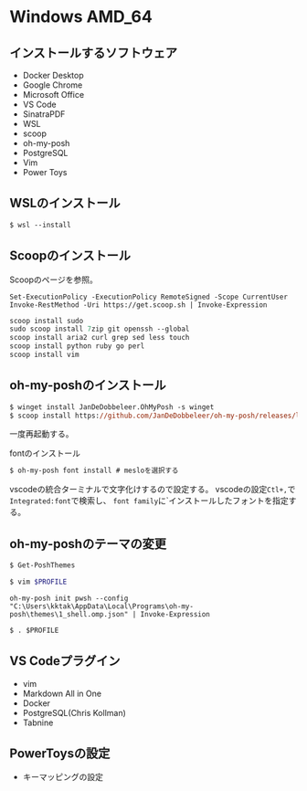 # Windows AMD_64

## インストールするソフトウェア
- Docker Desktop
- Google Chrome
- Microsoft Office
- VS Code
- SinatraPDF
- WSL
- scoop
- oh-my-posh
- PostgreSQL
- Vim
- Power Toys


## WSLのインストール

```ps
$ wsl --install
```

## Scoopのインストール
Scoopのページを参照。

```
Set-ExecutionPolicy -ExecutionPolicy RemoteSigned -Scope CurrentUser
Invoke-RestMethod -Uri https://get.scoop.sh | Invoke-Expression
```

```ps
scoop install sudo
sudo scoop install 7zip git openssh --global
scoop install aria2 curl grep sed less touch
scoop install python ruby go perl
scoop install vim
```

## oh-my-poshのインストール
```ps
$ winget install JanDeDobbeleer.OhMyPosh -s winget
$ scoop install https://github.com/JanDeDobbeleer/oh-my-posh/releases/latest/download/oh-my-posh.json
```
一度再起動する。

fontのインストール
```ps
$ oh-my-posh font install # mesloを選択する
```

vscodeの統合ターミナルで文字化けするので設定する。
vscodeの設定`Ctl+,`で`Integrated:font`で検索し、
`font family`に`インストールしたフォントを指定する。

## oh-my-poshのテーマの変更

```bash
$ Get-PoshThemes
```


```bash
$ vim $PROFILE
```

```vim
oh-my-posh init pwsh --config "C:\Users\kktak\AppData\Local\Programs\oh-my-posh\themes\1_shell.omp.json" | Invoke-Expression
```

```ps
$ . $PROFILE
```



## VS Codeプラグイン
- vim
- Markdown All in One
- Docker
- PostgreSQL(Chris Kollman)
- Tabnine



## PowerToysの設定

- キーマッピングの設定
